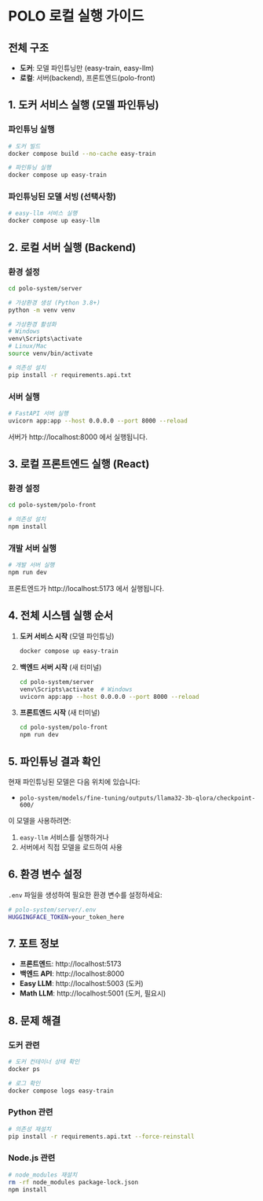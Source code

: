 # POLO 로컬 실행 가이드

## 전체 구조
- **도커**: 모델 파인튜닝만 (easy-train, easy-llm)
- **로컬**: 서버(backend), 프론트엔드(polo-front)

## 1. 도커 서비스 실행 (모델 파인튜닝)

### 파인튜닝 실행
```bash
# 도커 빌드
docker compose build --no-cache easy-train

# 파인튜닝 실행
docker compose up easy-train
```

### 파인튜닝된 모델 서빙 (선택사항)
```bash
# easy-llm 서비스 실행
docker compose up easy-llm
```

## 2. 로컬 서버 실행 (Backend)

### 환경 설정
```bash
cd polo-system/server

# 가상환경 생성 (Python 3.8+)
python -m venv venv

# 가상환경 활성화
# Windows
venv\Scripts\activate
# Linux/Mac
source venv/bin/activate

# 의존성 설치
pip install -r requirements.api.txt
```

### 서버 실행
```bash
# FastAPI 서버 실행
uvicorn app:app --host 0.0.0.0 --port 8000 --reload
```

서버가 http://localhost:8000 에서 실행됩니다.

## 3. 로컬 프론트엔드 실행 (React)

### 환경 설정
```bash
cd polo-system/polo-front

# 의존성 설치
npm install
```

### 개발 서버 실행
```bash
# 개발 서버 실행
npm run dev
```

프론트엔드가 http://localhost:5173 에서 실행됩니다.

## 4. 전체 시스템 실행 순서

1. **도커 서비스 시작** (모델 파인튜닝)
   ```bash
   docker compose up easy-train
   ```

2. **백엔드 서버 시작** (새 터미널)
   ```bash
   cd polo-system/server
   venv\Scripts\activate  # Windows
   uvicorn app:app --host 0.0.0.0 --port 8000 --reload
   ```

3. **프론트엔드 시작** (새 터미널)
   ```bash
   cd polo-system/polo-front
   npm run dev
   ```

## 5. 파인튜닝 결과 확인

현재 파인튜닝된 모델은 다음 위치에 있습니다:
- `polo-system/models/fine-tuning/outputs/llama32-3b-qlora/checkpoint-600/`

이 모델을 사용하려면:
1. `easy-llm` 서비스를 실행하거나
2. 서버에서 직접 모델을 로드하여 사용

## 6. 환경 변수 설정

`.env` 파일을 생성하여 필요한 환경 변수를 설정하세요:
```bash
# polo-system/server/.env
HUGGINGFACE_TOKEN=your_token_here
```

## 7. 포트 정보

- **프론트엔드**: http://localhost:5173
- **백엔드 API**: http://localhost:8000
- **Easy LLM**: http://localhost:5003 (도커)
- **Math LLM**: http://localhost:5001 (도커, 필요시)

## 8. 문제 해결

### 도커 관련
```bash
# 도커 컨테이너 상태 확인
docker ps

# 로그 확인
docker compose logs easy-train
```

### Python 관련
```bash
# 의존성 재설치
pip install -r requirements.api.txt --force-reinstall
```

### Node.js 관련
```bash
# node_modules 재설치
rm -rf node_modules package-lock.json
npm install
```
